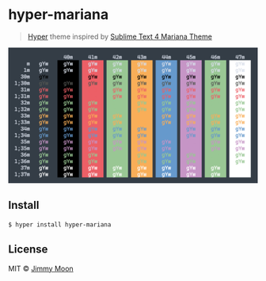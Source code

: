 # hyper-mariana

> [Hyper](https://hyper.is) theme inspired by [Sublime Text 4 Mariana Theme](https://github.com/twolfson/sublime-files/blob/master/Packages/Color%20Scheme%20-%20Default/Mariana.sublime-color-scheme)

![](preview.png)

## Install

```sh
$ hyper install hyper-mariana
```

## License

MIT © [Jimmy Moon](https://jimmy.im)
